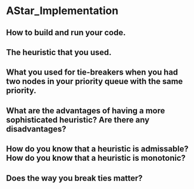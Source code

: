 # AStar_Implementation
## How to build and run your code.
## The heuristic that you used.
## What you used for tie-breakers when you had two nodes in your priority queue with the same priority.
## What are the advantages of having a more sophisticated heuristic?  Are there any disadvantages?
## How do you know that a heuristic is admissable?  How do you know that a heuristic is monotonic?
## Does the way you break ties matter?
